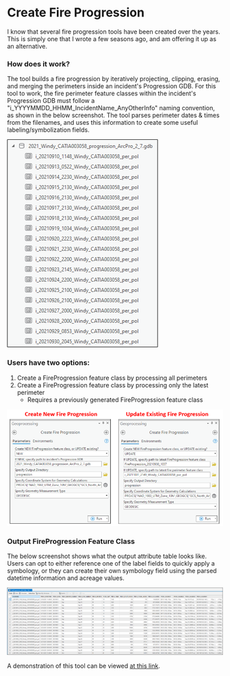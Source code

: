 # Create Fire Progression

I know that several fire progression tools have been created over the years. This is simply one that I wrote a few seasons ago, and am offering it up as an alternative.

### How does it work?

The tool builds a fire progression by iteratively projecting, clipping, erasing, and merging the perimeters inside an incident's Progression GDB. For this tool to work, the fire perimeter feature classes within the incident's Progression GDB must follow a "i_YYYYMMDD_HHMM_IncidentName_AnyOtherInfo" naming convention, as shown in the below screenshot. The tool parses perimeter dates & times from the filenames, and uses this information to create some useful labeling/symbolization fields.


![screenshot_CreateFireProgression_1.png](/docs/screenshot_CreateFireProgression_1.png?raw=true)


### Users have two options:
1. Create a FireProgression feature class by processing all perimeters
2. Create a FireProgression feature class by processing only the latest perimeter
    - Requires a previously generated FireProgression feature class

![screenshot_CreateFireProgression_2.png](/docs/screenshot_CreateFireProgression_2.png?raw=true)


### Output FireProgression Feature Class

The below screenshot shows what the output attribute table looks like. Users can opt to either reference one of the label fields to quickly apply a symbology, or they can create their own symbology field using the parsed datetime information and acreage values.

![screenshot_CreateFireProgression_3.png](/docs/screenshot_CreateFireProgression_3.png?raw=true)

A demonstration of this tool can be viewed [at this link](https://youtu.be/0jUqQ8PP4Ek?t=282).
